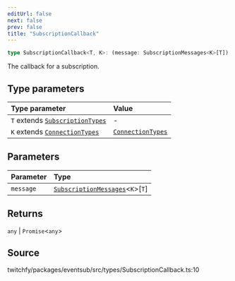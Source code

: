 ```yaml
---
editUrl: false
next: false
prev: false
title: "SubscriptionCallback"
---
```


```ts
type SubscriptionCallback<T, K>: (message: SubscriptionMessages<K>[T]) => any | Promise<any>;
```

The callback for a subscription.

## Type parameters

| Type parameter | Value |
| :------ | :------ |
| `T` extends [`SubscriptionTypes`](/api/eventsub/enumerations/subscriptiontypes/) | - |
| `K` extends [`ConnectionTypes`](/api/eventsub/type-aliases/connectiontypes/) | [`ConnectionTypes`](/api/eventsub/type-aliases/connectiontypes/) |

## Parameters

| Parameter | Type |
| :------ | :------ |
| `message` | [`SubscriptionMessages`](/api/eventsub/interfaces/subscriptionmessages/)\<`K`\>\[`T`\] |

## Returns

`any` \| `Promise`\<`any`\>

## Source

twitchfy/packages/eventsub/src/types/SubscriptionCallback.ts:10
